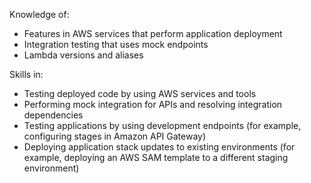 Knowledge of:
- Features in AWS services that perform application deployment
- Integration testing that uses mock endpoints
- Lambda versions and aliases

Skills in:
- Testing deployed code by using AWS services and tools
- Performing mock integration for APIs and resolving integration
dependencies
- Testing applications by using development endpoints (for example,
configuring stages in Amazon API Gateway)
- Deploying application stack updates to existing environments (for example,
deploying an AWS SAM template to a different staging environment)